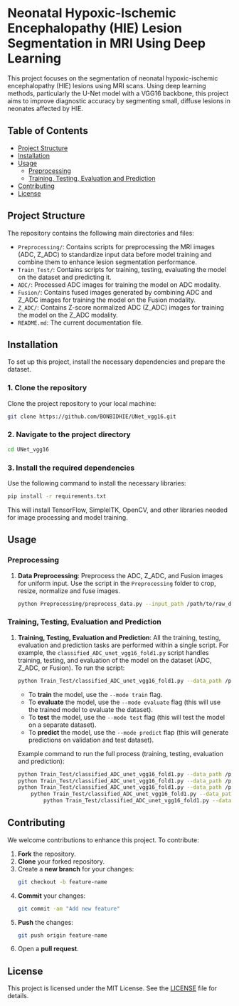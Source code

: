 # Neonatal Hypoxic-Ischemic Encephalopathy (HIE) Lesion Segmentation in MRI Using Deep Learning

This project focuses on the segmentation of neonatal hypoxic-ischemic encephalopathy (HIE) lesions using MRI scans. Using deep learning methods, particularly the U-Net model with a VGG16 backbone, this project aims to improve diagnostic accuracy by segmenting small, diffuse lesions in neonates affected by HIE.

## Table of Contents

- [Project Structure](#project-structure)
- [Installation](#installation)
- [Usage](#usage)
  - [Preprocessing](#preprocessing)
  - [Training, Testing, Evaluation and Prediction](#training-testing-evaluation-and-prediction)
- [Contributing](#contributing)
- [License](#license)

## Project Structure

The repository contains the following main directories and files:

- `Preprocessing/`: Contains scripts for preprocessing the MRI images (ADC, Z_ADC) to standardize input data before model training and combine them to enhance lesion segmentation performance.
- `Train_Test/`: Contains scripts for training, testing, evaluating the model on the dataset and predicting it.
- `ADC/`: Processed ADC images for training the model on ADC modality.
- `Fusion/`: Contains fused images generated by combining ADC and Z_ADC images for training the model on the Fusion modality.
- `Z_ADC/`: Contains Z-score normalized ADC (Z_ADC) images for training the model on the Z_ADC modality.
- `README.md`: The current documentation file.

## Installation

To set up this project, install the necessary dependencies and prepare the dataset.

### 1. Clone the repository
Clone the project repository to your local machine:

```bash
git clone https://github.com/BONBIDHIE/UNet_vgg16.git
```

### 2. Navigate to the project directory
```bash
cd UNet_vgg16
```

### 3. Install the required dependencies
Use the following command to install the necessary libraries:

```bash
pip install -r requirements.txt
```

This will install TensorFlow, SimpleITK, OpenCV, and other libraries needed for image processing and model training.

## Usage

### Preprocessing

1. **Data Preprocessing**: Preprocess the ADC, Z_ADC, and Fusion images for uniform input. Use the script in the `Preprocessing` folder to crop, resize, normalize and fuse images.

    ```bash
    python Preprocessing/preprocess_data.py --input_path /path/to/raw_data --output_path /path/to/processed_data
    ```

### Training, Testing, Evaluation and Prediction

1. **Training, Testing, Evaluation and Prediction**: All the training, testing, evaluation and prediction tasks are performed within a single script. For example, the `classified_ADC_unet_vgg16_fold1.py` script handles training, testing, and evaluation of the model on the dataset (ADC, Z_ADC, or Fusion). To run the script:

    ```bash
    python Train_Test/classified_ADC_unet_vgg16_fold1.py --data_path /path/to/processed_data --output_dir /path/to/save_model --mode train
    ```

    - To **train** the model, use the `--mode train` flag.
    - To **evaluate** the model, use the `--mode evaluate` flag (this will use the trained model to evaluate the dataset).
    - To **test** the model, use the `--mode test` flag (this will test the model on a separate dataset).
    - To **predict** the model, use the `--mode predict` flap (this will generate predictions on validation and test dataset).

    Example command to run the full process (training, testing, evaluation and prediction):

    ```bash
    python Train_Test/classified_ADC_unet_vgg16_fold1.py --data_path /path/to/processed_data --output_dir /path/to/save_model --mode train
    python Train_Test/classified_ADC_unet_vgg16_fold1.py --data_path /path/to/test_data --output_dir /path/to/save_model --mode test
    python Train_Test/classified_ADC_unet_vgg16_fold1.py --data_path /path/to/validation_data --output_dir /path/to/save_model --mode evaluate
        python Train_Test/classified_ADC_unet_vgg16_fold1.py --data_path /path/to/validation_data --output_dir /path/to/save_model --mode predict
            python Train_Test/classified_ADC_unet_vgg16_fold1.py --data_path /path/to/test_data --output_dir /path/to/save_model --mode predict
    ```

## Contributing

We welcome contributions to enhance this project. To contribute:

1. **Fork** the repository.
2. **Clone** your forked repository.
3. Create a **new branch** for your changes:
   ```bash
   git checkout -b feature-name
   ```
4. **Commit** your changes:
   ```bash
   git commit -am "Add new feature"
   ```
5. **Push** the changes:
   ```bash
   git push origin feature-name
   ```
6. Open a **pull request**.

## License

This project is licensed under the MIT License. See the [LICENSE](LICENSE) file for details.


